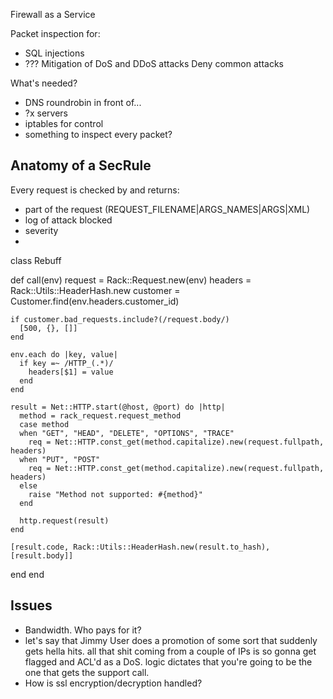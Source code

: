 Firewall as a Service

Packet inspection for:
- SQL injections
- ???
Mitigation of DoS and DDoS attacks
Deny common attacks

What's needed?

- DNS roundrobin in front of...
- ?x servers 
- iptables for control
- something to inspect every packet?


## Anatomy of a SecRule

Every request is checked by and returns:

- part of the request (REQUEST_FILENAME|ARGS_NAMES|ARGS|XML)
- log of attack blocked
- severity
- 
class Rebuff

  def call(env)
    request = Rack::Request.new(env)
    headers = Rack::Utils::HeaderHash.new
    customer = Customer.find(env.headers.customer_id)
    
    
    if customer.bad_requests.include?(/request.body/)
      [500, {}, []]
    end
    
    env.each do |key, value|
      if key =~ /HTTP_(.*)/
        headers[$1] = value
      end
    end
    
    result = Net::HTTP.start(@host, @port) do |http|
      method = rack_request.request_method
      case method
      when "GET", "HEAD", "DELETE", "OPTIONS", "TRACE"
        req = Net::HTTP.const_get(method.capitalize).new(request.fullpath, headers)
      when "PUT", "POST"
        req = Net::HTTP.const_get(method.capitalize).new(request.fullpath, headers)
      else
        raise "Method not supported: #{method}"
      end
      
      http.request(result)
    end
    
    [result.code, Rack::Utils::HeaderHash.new(result.to_hash), [result.body]]
  end
end


## Issues

* Bandwidth. Who pays for it?
* let's say that Jimmy User does a promotion of some sort that suddenly gets hella hits. all that shit coming from a couple of IPs is so gonna get flagged and ACL'd as a DoS. logic dictates that you're going to be the one that gets the support call.
* How is ssl encryption/decryption handled?